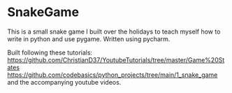 # SnakeGame
This is a small snake game I built over the holidays to teach myself how to write in python and use pygame. Written using pycharm.

Built following these tutorials:  
https://github.com/ChristianD37/YoutubeTutorials/tree/master/Game%20States  
https://github.com/codebasics/python_projects/tree/main/1_snake_game  
and the accompanying youtube videos.
